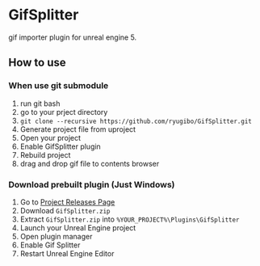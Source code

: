 # GifSplitter

gif importer plugin for unreal engine 5.

## How to use

### When use git submodule

1. run git bash
2. go to your prject directory
3. `git clone --recursive https://github.com/ryugibo/GifSplitter.git`
4. Generate project file from uproject
5. Open your project
6. Enable GifSplitter plugin
7. Rebuild project
8. drag and drop gif file to contents browser

### Download prebuilt plugin (Just Windows)

1. Go to [Project Releases Page](https://github.com/ryugibo/GifSplitter/releases)
2. Download `GifSplitter.zip`
3. Extract `GifSplitter.zip` into `%YOUR_PROJECT%\Plugins\GifSplitter`
4. Launch your Unreal Engine project
5. Open plugin manager
6. Enable Gif Splitter
7. Restart Unreal Engine Editor
